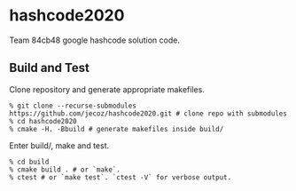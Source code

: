 # hashcode2020
Team 84cb48 google hashcode solution code.

## Build and Test
Clone repository and generate appropriate makefiles.
```
% git clone --recurse-submodules https://github.com/jecoz/hashcode2020.git # clone repo with submodules
% cd hashcode2020
% cmake -H. -Bbuild # generate makefiles inside build/
```
Enter build/, make and test.
```
% cd build
% cmake build . # or `make`.
% ctest # or `make test`. `ctest -V` for verbose output.
```
